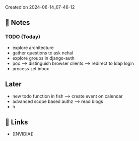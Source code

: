 Created on 2024-06-14_07-46-12

## 📔 Notes

### TODO (Today)
- explore architecture
- gather questions to ask nehal
- explore groups in django-auth
- poc --> distinguish browser clients --> redirect to ldap login
- process zet inbox

## Later
- new todo function in fish --> create event on calendar
- advanced scope based authz --> read blogs
- h

## 🔗 Links

- [[NVIDIA]]